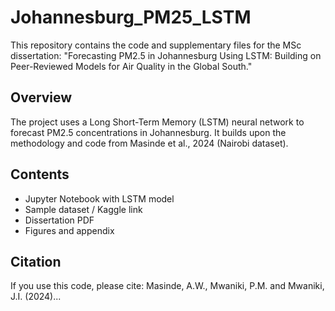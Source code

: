# Johannesburg_PM25_LSTM

This repository contains the code and supplementary files for the MSc dissertation:
"Forecasting PM2.5 in Johannesburg Using LSTM: Building on Peer-Reviewed Models for Air Quality in the Global South."

## Overview
The project uses a Long Short-Term Memory (LSTM) neural network to forecast PM2.5 concentrations in Johannesburg. It builds upon the methodology and code from Masinde et al., 2024 (Nairobi dataset).

## Contents
- Jupyter Notebook with LSTM model
- Sample dataset / Kaggle link
- Dissertation PDF
- Figures and appendix

## Citation
If you use this code, please cite: Masinde, A.W., Mwaniki, P.M. and Mwaniki, J.I. (2024)...
